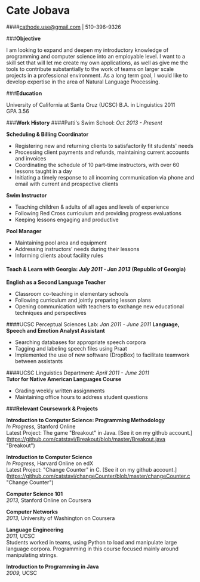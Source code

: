 Cate Jobava  
============
####cathode.use@gmail.com | 510-396-9326 

###**Objective**

I am looking to expand and deepen my introductory knowledge of programming and computer science into an employable level. I want to  a skill set that will let me create my own applications, as well as give me the tools to contribute substantially to the work of teams on larger scale projects in a professional environment. As a long term goal, I would like to develop expertise in the area of Natural Language Processing.

###**Education**

University of California at Santa Cruz  (UCSC)
B.A. in Linguistics 2011  
GPA 3.56  

###**Work History**
####Patti's Swim School:  *Oct 2013 - Present* 

**Scheduling & Billing Coordinator** 
 
+  Registering new and returning clients to satisfactorily fit students' needs
+  Processing client payments and refunds, maintaining current accounts and invoices
+  Coordinating the schedule of 10 part-time instructors, with over 60 lessons taught in a day
+  Initiating a timely response to all incoming communication via phone and email with current and prospective clients  

**Swim Instructor**  

+   Teaching children & adults of all ages and levels of experience  
+   Following Red Cross curriculum and providing progress evaluations  
+   Keeping lessons engaging and productive  

**Pool Manager** 
 
+  Maintaining pool area and equipment  
+  Addressing instructors' needs during their lessons  
+  Informing clients about facility rules  

#### Teach & Learn with Georgia:  *July 2011 - Jan 2013*  (Republic of Georgia) 
**English as a Second Language Teacher**  

+ Classroom co-teaching in elementary schools  
+ Following curriculum and jointly preparing lesson plans  
+ Opening communication with teachers to exchange new educational techniques and perspectives

####UCSC Perceptual Sciences Lab:  *Jan 2011 - June 2011*
**Language, Speech and Emotion Analyst Assistant**  

+  Searching databases for appropriate speech corpora  
+  Tagging and labeling speech files using Praat  
+  Implemented the use of new software (DropBox) to facilitate teamwork between assistants

####UCSC Linguistics Department: *April 2011 - June 2011*  
**Tutor for Native American Languages Course**  

+  Grading weekly written assignments  
+  Maintaining office hours to address student questions  

###**Relevant Coursework & Projects**

**Introduction to Computer Science: Programming Methodology**  
_In Progress,_ Stanford Online  
Latest Project: The game "Breakout" in Java. [See it on my github account.] (https://github.com/catstavi/Breakout/blob/master/Breakout.java "Breakout")
   
**Introduction to Computer Science**  
_In Progress,_ Harvard Online on edX  
Latest Project: "Change Counter" in C. [See it on my github account.] (https://github.com/catstavi/changeCounter/blob/master/changeCounter.c "Change Counter")   

**Computer Science 101**  
_2013,_ Stanford Online on Coursera  

**Computer Networks**  
_2013,_ University of Washington on Coursera  

**Language Engineering**  
_2011,_ UCSC   
Students worked in teams, using Python to load and manipulate large language corpora. Programming in this course focused mainly around manipulating strings.

**Introduction to Programming in Java**  
_2009,_ UCSC  

